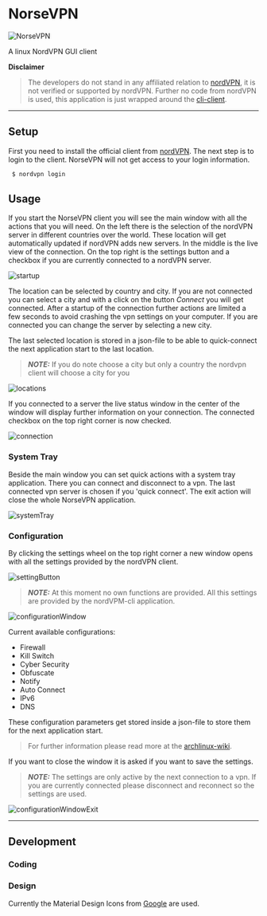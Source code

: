 # NorseVPN

![NorseVPN](doc/img/logo/NorseVPN_transparent%20.png)

A linux NordVPN GUI client

**Disclaimer**
> The developers do not stand in any affiliated relation to [nordVPN](https://nordvpn.com), it is not verified or supported by nordVPN.
> Further no code from nordVPN is used, this application is just wrapped around the [cli-client](https://nordvpn.com/de/download/linux/).

------

## Setup
First you need to install the official client from [nordVPN](https://nordvpn.com/de/download/linux/).
The next step is to login to the client. NorseVPN will not get access to your login information.

```bash
 $ nordvpn login
```

## Usage
If you start the NorseVPN client you will see the main window with all the actions that you will need. On the left there is the selection of the nordVPN server in different countries over the world. These location will get automatically updated if nordVPN adds new servers. In the middle is the live view of the connection. On the top right is the settings button and a checkbox if you are currently connected to a nordVPN server.

![startup](doc/img/showcase/startup.png)

The location can be selected by country and city. If you are not connected you can select a city and with a click on the button *Connect* you will get connected. After a startup of the connection further actions are limited a few seconds to avoid crashing the vpn settings on your computer. If you are connected you can change the server by selecting a new city.

The last selected location is stored in a json-file to be able to quick-connect the next application start to the last location.

> **_NOTE:_** 
> If you do note choose a city but only a country the nordvpn client will choose a city for you

![locations](doc/img/showcase/locations.png)

If you connected to a server the live status window in the center of the window will display further information on your connection. The connected checkbox on the top right corner is now checked.

![connection](doc/img/showcase/connected.png)

### System Tray
Beside the main window you can set quick actions with a system tray application. There you can connect and disconnect to a vpn. The last connected vpn server is chosen if you 'quick connect'. The exit action will close the whole NorseVPN application.

![systemTray](doc/img/showcase/systemtray.png)

### Configuration
By clicking the settings wheel on the top right corner a new window opens with all the settings provided by the nordVPN client.

![settingButton](doc/img/showcase/setting.png)

> **_NOTE:_**
> At this moment no own functions are provided. All this settings are provided by the nordVPM-cli application.

![configurationWindow](doc/img/showcase/configurationWindow.png)

Current available configurations:
- Firewall
- Kill Switch
- Cyber Security
- Obfuscate
- Notify
- Auto Connect
- IPv6
- DNS

These configuration parameters get stored inside a json-file to store them for the next application start.

> For further information please read more at the [archlinux-wiki](https://wiki.archlinux.org/title/NordVPN#Settings).



If you want to close the window it is asked if you want to save the settings.
> **_NOTE:_**
> The settings are only active by the next connection to a vpn. If you are currently connected please disconnect and reconnect so the settings are used.

![configurationWindowExit](doc/img/showcase/configurationWindow_exit.png)

------------

## Development

### Coding

### Design

Currently the Material Design Icons from [Google](https://fonts.google.com/icons?selected=Material+Icons) are used.